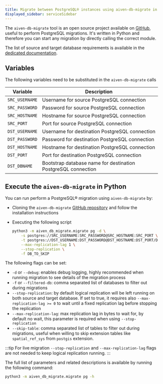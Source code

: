 ```yaml
---
title: Migrate between PostgreSQL® instances using aiven-db-migrate in Python
displayed_sidebar: serviceSidebar
---
```


The `aiven-db-migrate` tool is an open source project available on
[GitHub](https://github.com/aiven/aiven-db-migrate), useful to perform
PostgreSQL migrations. It's written in Python and therefore you can
start any migration by directly calling the correct module.

The list of source and target database requirements is available in the
[dedicated documentation](migrate-aiven-db-migrate).

## Variables

The following variables need to be substituted in the `aiven-db-migrate`
calls

| Variable       | Description                                                   |
| -------------- | ------------------------------------------------------------- |
| `SRC_USERNAME` | Username for source PostgreSQL connection                     |
| `SRC_PASSWORD` | Password for source PostgreSQL connection                     |
| `SRC_HOSTNAME` | Hostname for source PostgreSQL connection                     |
| `SRC_PORT`     | Port for source PostgreSQL connection                         |
| `DST_USERNAME` | Username for destination PostgreSQL connection                |
| `DST_PASSWORD` | Password for destination PostgreSQL connection                |
| `DST_HOSTNAME` | Hostname for destination PostgreSQL connection                |
| `DST_PORT`     | Port for destination PostgreSQL connection                    |
| `DST_DBNAME`   | Bootstrap database name for destination PostgreSQL connection |

## Execute the `aiven-db-migrate` in Python

You can run perform a PostgreSQL® migration using `aiven-db-migrate` by:

-   Cloning the `aiven-db-migrate` [GitHub
    repository](https://github.com/aiven/aiven-db-migrate) and follow
    the installation instructions

-   Executing the following script

    ```bash
    python3 -m aiven_db_migrate.migrate pg -d \
        -s postgres://SRC_USERNAME:SRC_PASSWORD@SRC_HOSTNAME:SRC_PORT \
        -t postgres://DST_USERNAME:DST_PASSWORD@DST_HOSTNAME:DST_PORT/DST_DBNAME?sslmode=require \
        --max-replication-lag 1 \
        --stop-replication \
        -f DB_TO_SKIP
    ```

The following flags can be set:

-   `-d` or `--debug`: enables debug logging, highly recommended when
    running migration to see details of the migration process
-   `-f` or `--filtered-db`: comma separated list of databases to filter
    out during migrations
-   `--stop-replication`: by default logical replication will be left
    running on both source and target database. If set to true, it
    requires also `--max-replication-lag >= 0` to wait until a fixed
    replication lag before stopping the replication
-   `--max-replication-lag`: max replication lag in bytes to wait for,
    by default no wait, this parameter is required when using
    `--stop-replication`
-   `--skip-table`: comma separated list of tables to filter out during
    migrations, useful when willing to skip extension tables like
    `spatial_ref_sys` from `postgis` extension.

:::tip
For live migration `--stop-replication` and `--max-replication-lag`
flags are not needed to keep logical replication running.
:::

The full list of parameters and related descriptions is available by
running the following command:

```bash
python3 -m aiven_db_migrate.migrate pg -h
```
